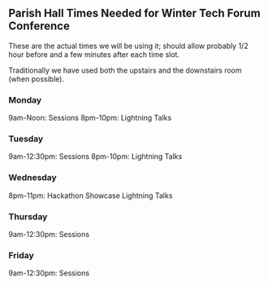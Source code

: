 ## Parish Hall Times Needed for Winter Tech Forum Conference

These are the actual times we will be using it; should allow probably 1/2 hour before and a few minutes after each time slot.

Traditionally we have used both the upstairs and the downstairs room (when possible).

### Monday
9am-Noon: Sessions
8pm-10pm: Lightning Talks

### Tuesday
9am-12:30pm: Sessions
8pm-10pm: Lightning Talks

### Wednesday
8pm-11pm: Hackathon Showcase Lightning Talks

### Thursday
9am-12:30pm: Sessions

### Friday
9am-12:30pm: Sessions
